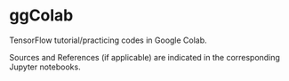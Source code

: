 # ggColab

TensorFlow tutorial/practicing codes in Google Colab.

Sources and References (if applicable) are indicated in the corresponding Jupyter notebooks.

